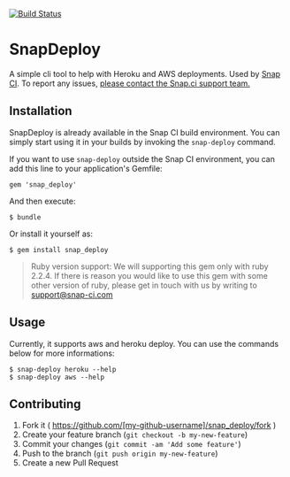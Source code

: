 [![Build Status](https://snap-ci.com/snap-ci/snap-deploy/branch/master/build_image)](https://snap-ci.com/snap-ci/snap-deploy/branch/master)

# SnapDeploy

A simple cli tool to help with Heroku and AWS deployments. Used by [Snap CI](https://snap-ci.com). To report any issues, [please contact the Snap.ci support team.](https://snap-ci.com/contact-us)

## Installation

SnapDeploy is already available in the Snap CI build environment. You can simply start using it in your builds by invoking the `snap-deploy` command.

If you want to use `snap-deploy` outside the Snap CI environment, you can add this line to your application's Gemfile:

    gem 'snap_deploy'

And then execute:

    $ bundle

Or install it yourself as:

    $ gem install snap_deploy

> Ruby version support: We will supporting this gem only with ruby 2.2.4. If there is reason you would like to use this gem with some other version of ruby, please get in touch with us by writing to support@snap-ci.com

## Usage

Currently, it supports aws and heroku deploy. You can use the commands below for more informations:

    $ snap-deploy heroku --help
    $ snap-deploy aws --help

## Contributing

1. Fork it ( https://github.com/[my-github-username]/snap_deploy/fork )
2. Create your feature branch (`git checkout -b my-new-feature`)
3. Commit your changes (`git commit -am 'Add some feature'`)
4. Push to the branch (`git push origin my-new-feature`)
5. Create a new Pull Request
